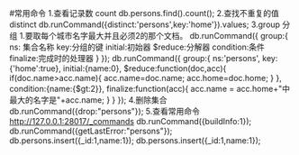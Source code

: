 #常用命令
1.查看记录数 count
 db.persons.find().count();
2.查找不重复的值 distinct
 db.runCommand({distinct:'persons',key:'home'}).values;
3.group 分组
1.要取每个城市名字最大并且必须2的那个文档。
db.runCommand({
group:{
 ns: 集合名称
 key:分组的键
 initial:初始器
 $reduce:分解器
 condition:条件
 finalize:完成时的处理器
}
});
db.runCommand({
group:{
ns:'persons',
key:{'home':true},
initial:{name:0},
$reduce:function(doc,acc){
if(doc.name>acc.name){
acc.name=doc.name;
acc.home=doc.home;
}
},
condition:{name:{$gt:2}},
finalize:function(acc){
  acc.name = acc.home+"中最大的名字是"+acc.name;
}
}
});
4.删除集合
 db.runCommand({drop:"persons"});
5.查看常用命令
http://127.0.0.1:28017/_commands
db.runCommand({buildInfo:1});
db.runCommand({getLastError:"persons"});
db.persons.insert({_id:1,name:1});
db.persons.insert({_id:1,name:1});